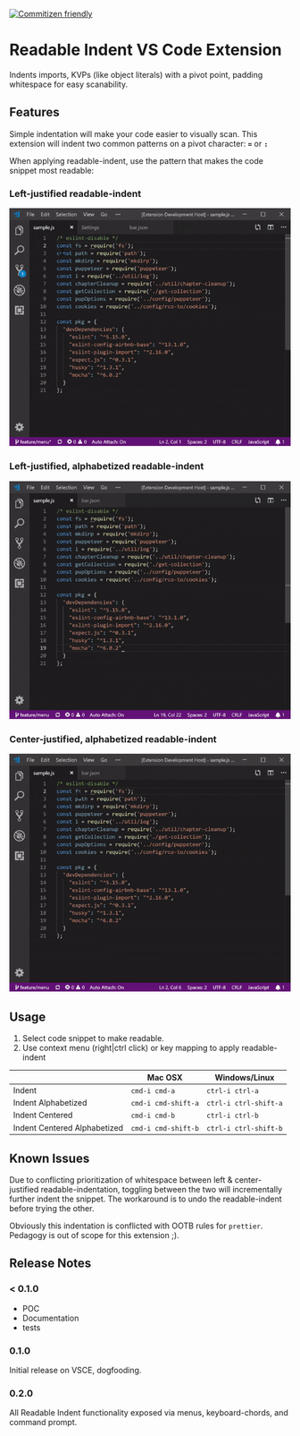 [![Commitizen friendly](https://img.shields.io/badge/commitizen-friendly-brightgreen.svg)](http://commitizen.github.io/cz-cli/)

# Readable Indent VS Code Extension

Indents imports, KVPs (like object literals) with a pivot point, padding whitespace for easy scanability.


## Features

Simple indentation will make your code easier to visually scan.  This extension will indent two common patterns on a pivot character:  **`=`** or  **`:`**

When applying readable-indent, use the pattern that makes the code snippet most readable:

### Left-justified readable-indent
![left-justified](docs/indent.gif)

### Left-justified, alphabetized readable-indent
![left-justified](docs/indent-alpha.gif)

### Center-justified, alphabetized readable-indent
![center-justified](docs/indent-center-alpha.gif)

## Usage
1. Select code snippet to make readable.
2. Use context menu (right|ctrl click) or key mapping to apply readable-indent

|                              	| Mac OSX             	| Windows/Linux         	|
|------------------------------	|---------------------	|-----------------------	|
| Indent                       	| `cmd-i cmd-a`       	| `ctrl-i ctrl-a`       	|
| Indent Alphabetized          	| `cmd-i cmd-shift-a` 	| `ctrl-i ctrl-shift-a` 	|
| Indent Centered              	| `cmd-i cmd-b`       	| `ctrl-i ctrl-b`       	|
| Indent Centered Alphabetized 	| `cmd-i cmd-shift-b` 	| `ctrl-i ctrl-shift-b` 	|


## Known Issues

Due to conflicting prioritization of whitespace between left & center-justified readable-indentation, toggling between the two will incrementally further indent the snippet.  The workaround is to undo the readable-indent before trying the other.

Obviously this indentation is conflicted with OOTB rules for `prettier`.  Pedagogy is out of scope for this extension ;).

## Release Notes

### < 0.1.0

* POC
* Documentation
* tests

### 0.1.0

Initial release on VSCE, dogfooding.

### 0.2.0

All Readable Indent functionality exposed via menus, keyboard-chords, and command prompt.